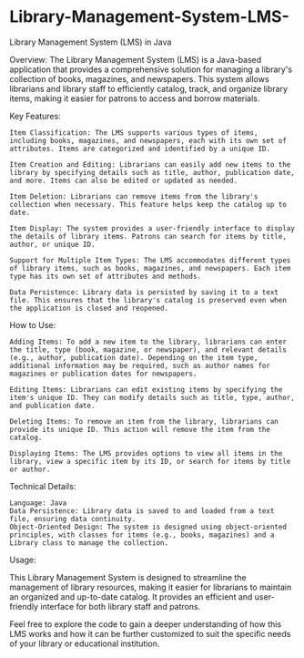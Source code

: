 # Library-Management-System-LMS-

Library Management System (LMS) in Java

Overview:
The Library Management System (LMS) is a Java-based application that provides a comprehensive solution for managing a library's collection of books, magazines, and newspapers. This system allows librarians and library staff to efficiently catalog, track, and organize library items, making it easier for patrons to access and borrow materials.

Key Features:

    Item Classification: The LMS supports various types of items, including books, magazines, and newspapers, each with its own set of attributes. Items are categorized and identified by a unique ID.

    Item Creation and Editing: Librarians can easily add new items to the library by specifying details such as title, author, publication date, and more. Items can also be edited or updated as needed.

    Item Deletion: Librarians can remove items from the library's collection when necessary. This feature helps keep the catalog up to date.

    Item Display: The system provides a user-friendly interface to display the details of library items. Patrons can search for items by title, author, or unique ID.

    Support for Multiple Item Types: The LMS accommodates different types of library items, such as books, magazines, and newspapers. Each item type has its own set of attributes and methods.

    Data Persistence: Library data is persisted by saving it to a text file. This ensures that the library's catalog is preserved even when the application is closed and reopened.

How to Use:

    Adding Items: To add a new item to the library, librarians can enter the title, type (book, magazine, or newspaper), and relevant details (e.g., author, publication date). Depending on the item type, additional information may be required, such as author names for magazines or publication dates for newspapers.

    Editing Items: Librarians can edit existing items by specifying the item's unique ID. They can modify details such as title, type, author, and publication date.

    Deleting Items: To remove an item from the library, librarians can provide its unique ID. This action will remove the item from the catalog.

    Displaying Items: The LMS provides options to view all items in the library, view a specific item by its ID, or search for items by title or author.

Technical Details:

    Language: Java
    Data Persistence: Library data is saved to and loaded from a text file, ensuring data continuity.
    Object-Oriented Design: The system is designed using object-oriented principles, with classes for items (e.g., books, magazines) and a Library class to manage the collection.

Usage:

This Library Management System is designed to streamline the management of library resources, making it easier for librarians to maintain an organized and up-to-date catalog. It provides an efficient and user-friendly interface for both library staff and patrons.

Feel free to explore the code to gain a deeper understanding of how this LMS works and how it can be further customized to suit the specific needs of your library or educational institution.


